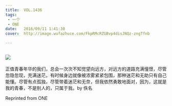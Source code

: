 ```yaml
---
title:	VOL.1436
tags:
 - 一个
 - ONE
date:	2016/09/11 1:41:30
cover:	http://image.wufazhuce.com/FkpRMcRZGBvp4disJNQz-zngTfnb

---
```

![](http://image.wufazhuce.com/FkpRMcRZGBvp4disJNQz-zngTfnb)
---

正值青春年华的我们，总会一次次不知觉望向远方，对远方的道路充满憧憬，尽管忽隐忽现，充满迷茫。有时候身边就像被浓雾紧紧包围，那种迷茫和无助只有自己能懂。尽管有点孤独，尽管带着迷茫和无奈，但我依然勇敢地面对，因为，这就是我的青春，不是别人的，只属于我。by 佚名
 
Reprinted from ONE
